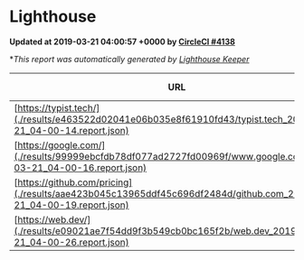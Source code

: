 
# Lighthouse

**Updated at 2019-03-21 04:00:57 +0000 by [CircleCI #4138](https://circleci.com/gh/ItinerisLtd/lighthouse-keeper-example/4138)**

**This report was automatically generated by [Lighthouse Keeper](https://github.com/itinerisltd/lighthouse-keeper)*

| URL | Performance | Accessibility | Best Practices | SEO | PWA | Updated At |
| --- | --- | --- | --- | --- | --- | --- |
| [https://typist.tech/](./results/e463522d02041e06b035e8f61910fd43/typist.tech_2019-03-21_04-00-14.report.json) | 1 |  |  |  |  | 2019-03-21T04:00:14.386Z |
| [https://google.com/](./results/99999ebcfdb78df077ad2727fd00969f/www.google.com_2019-03-21_04-00-16.report.json) | 0.94 | 0.71 | 0.93 | 0.8 | 0.58 | 2019-03-21T04:00:16.168Z |
| [https://github.com/pricing](./results/aae423b045c13965ddf45c696df2484d/github.com_2019-03-21_04-00-19.report.json) | 0.87 | 0.89 | 0.93 | 0.9 | 0.58 | 2019-03-21T04:00:19.954Z |
| [https://web.dev/](./results/e09021ae7f54dd9f3b549cb0bc165f2b/web.dev_2019-03-21_04-00-26.report.json) | 0.95 | 0.93 | 0.93 | 0.96 | 1 | 2019-03-21T04:00:26.745Z |
